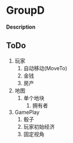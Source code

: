 # GroupD
**Description**


## ToDo
1. 玩家
   1. 自动移动(MoveTo)
   2. 金钱
   3. 房产
2. 地图
   1. 单个地块
      1. 拥有者
3. GamePlay
   1. 骰子
   2. 玩家初始经济
   3. 固定视角